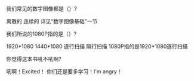 <quiz name="Exercise 1">
    <question multiple>
        <p>我们常见的数字图像都是（）?</p>
        <answer correct>离散的</answer>
        <answer>连续的</answer>
        <explanation>详见“数字图像基础”一节</explanation>
    </question>
    <question multiple>
        <p>我们所说的1080P指的是（）?</p>
        <answer correct>1920*1080</answer>
        <answer>1440*1080</answer>
        <answer correct>逐行扫描</answer>
        <answer>隔行扫描</answer>
        <explanation>1080P指的是1920*1080逐行扫描</explanation>
    </question>
    <question>
        <p>你觉得这本书吼不吼啊? </p>
        <answer correct>吼啊！Excited！</answer>
        <answer>你们还是要多学习！I'm angry！</answer>
    </question>
</quiz>